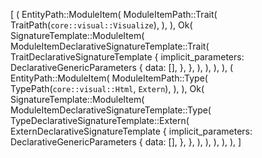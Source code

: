[
    (
        EntityPath::ModuleItem(
            ModuleItemPath::Trait(
                TraitPath(`core::visual::Visualize`),
            ),
        ),
        Ok(
            SignatureTemplate::ModuleItem(
                ModuleItemDeclarativeSignatureTemplate::Trait(
                    TraitDeclarativeSignatureTemplate {
                        implicit_parameters: DeclarativeGenericParameters {
                            data: [],
                        },
                    },
                ),
            ),
        ),
    ),
    (
        EntityPath::ModuleItem(
            ModuleItemPath::Type(
                TypePath(`core::visual::Html`, `Extern`),
            ),
        ),
        Ok(
            SignatureTemplate::ModuleItem(
                ModuleItemDeclarativeSignatureTemplate::Type(
                    TypeDeclarativeSignatureTemplate::Extern(
                        ExternDeclarativeSignatureTemplate {
                            implicit_parameters: DeclarativeGenericParameters {
                                data: [],
                            },
                        },
                    ),
                ),
            ),
        ),
    ),
]